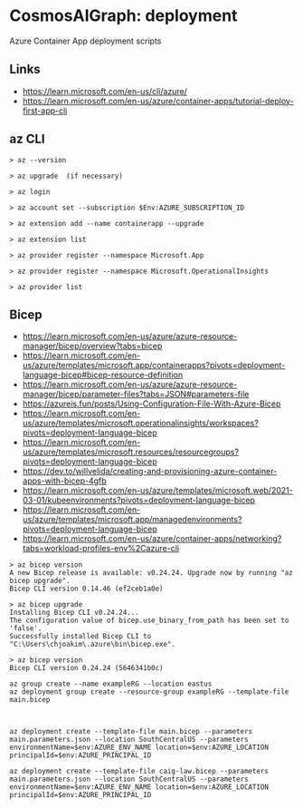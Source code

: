 # CosmosAIGraph: deployment

Azure Container App deployment scripts

## Links

- https://learn.microsoft.com/en-us/cli/azure/
- https://learn.microsoft.com/en-us/azure/container-apps/tutorial-deploy-first-app-cli



## az CLI

```
> az --version

> az upgrade  (if necessary)

> az login

> az account set --subscription $Env:AZURE_SUBSCRIPTION_ID

> az extension add --name containerapp --upgrade

> az extension list

> az provider register --namespace Microsoft.App

> az provider register --namespace Microsoft.OperationalInsights

> az provider list
```

## Bicep

- https://learn.microsoft.com/en-us/azure/azure-resource-manager/bicep/overview?tabs=bicep
- https://learn.microsoft.com/en-us/azure/templates/microsoft.app/containerapps?pivots=deployment-language-bicep#bicep-resource-definition
- https://learn.microsoft.com/en-us/azure/azure-resource-manager/bicep/parameter-files?tabs=JSON#parameters-file
- https://azureis.fun/posts/Using-Configuration-File-With-Azure-Bicep
- https://learn.microsoft.com/en-us/azure/templates/microsoft.operationalinsights/workspaces?pivots=deployment-language-bicep
- https://learn.microsoft.com/en-us/azure/templates/microsoft.resources/resourcegroups?pivots=deployment-language-bicep
- https://dev.to/willvelida/creating-and-provisioning-azure-container-apps-with-bicep-4gfb
- https://learn.microsoft.com/en-us/azure/templates/microsoft.web/2021-03-01/kubeenvironments?pivots=deployment-language-bicep
- https://learn.microsoft.com/en-us/azure/templates/microsoft.app/managedenvironments?pivots=deployment-language-bicep
- https://learn.microsoft.com/en-us/azure/container-apps/networking?tabs=workload-profiles-env%2Cazure-cli

```
> az bicep version
A new Bicep release is available: v0.24.24. Upgrade now by running "az bicep upgrade".
Bicep CLI version 0.14.46 (ef2ceb1a0e)

> az bicep upgrade
Installing Bicep CLI v0.24.24...
The configuration value of bicep.use_binary_from_path has been set to 'false'.
Successfully installed Bicep CLI to "C:\Users\chjoakim\.azure\bin\bicep.exe".

> az bicep version
Bicep CLI version 0.24.24 (5646341b0c)

az group create --name exampleRG --location eastus
az deployment group create --resource-group exampleRG --template-file main.bicep



az deployment create --template-file main.bicep --parameters main.parameters.json --location SouthCentralUS --parameters environmentName=$env:AZURE_ENV_NAME location=$env:AZURE_LOCATION principalId=$env:AZURE_PRINCIPAL_ID

az deployment create --template-file caig-law.bicep --parameters main.parameters.json --location SouthCentralUS --parameters environmentName=$env:AZURE_ENV_NAME location=$env:AZURE_LOCATION principalId=$env:AZURE_PRINCIPAL_ID
```